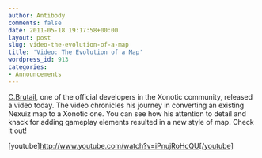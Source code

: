 ```yaml
---
author: Antibody
comments: false
date: 2011-05-18 19:17:58+00:00
layout: post
slug: video-the-evolution-of-a-map
title: 'Video: The Evolution of a Map'
wordpress_id: 913
categories:
- Announcements
---
```


[C.Brutail](http://forums.xonotic.org/member.php?action=profile&uid=15), one of the official developers in the Xonotic community, released a video today. The video chronicles his journey in converting an existing Nexuiz map to a Xonotic one. You can see how his attention to detail and knack for adding gameplay elements resulted in a new style of map. Check it out!

[youtube]http://www.youtube.com/watch?v=iPnujRoHcQU[/youtube]
